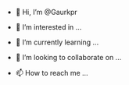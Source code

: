 - 👋 Hi, I’m @Gaurkpr

- 👀 I’m interested in ...
- 🌱 I’m currently learning ...
- 💞️ I’m looking to collaborate on ...
- 📫 How to reach me ...

<!---
Gaurkpr/Gaurkpr is a ✨ special ✨ repository because its `README.md` (this file) appears on your GitHub profile.
You can click the Preview link to take a look at your changes.
--->
